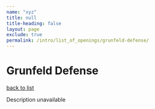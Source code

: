 ```yaml
---
name: "xyz"
title: null
title-heading: false
layout: page
exclude: true
permalink: /intro/list_of_openings/grunfeld-defense/
---
```


# Grunfeld Defense

[back to list](../../list_of_openings)

Description unavailable